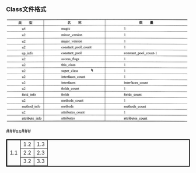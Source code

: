 ### Class文件格式
![](/assets/201708030008.png)

###ss###
<table border="2" bordercolor="black" width="300" cellspacing="0" cellpadding="5">  
        <tr>  
            <td  rowspan="3">1.1</td>  
            <td>1.2</td>  
            <td>1.3</td>  
        </tr>  
        <tr>              
            <td>2.2</td>  
            <td>2.3</td>  
        </tr>  
        <tr>  
            <td>3.2</td>  
            <td>3.3</td>  
        </tr>  
    </table>  

